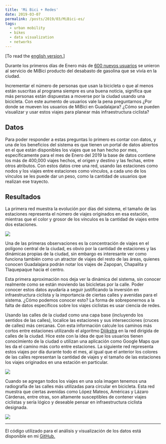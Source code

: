 ```yaml
---
title: 'Mi Bici + Redes'
date: 2019-03-07
permalink: /posts/2019/03/MiBici-es/
tags:
  - urban mobility
  - bikes
  - data visualization
  - networks
---
```



[To read the [english version.](https://luisnatera.com/posts/2019/03/MiBici-en/)]

Durante los primeros días de Enero más de [600 nuevos usuarios](https://www.informador.mx/jalisco/MiBici-gana-61-usuarios-al-dia-durante-periodo-de-desabasto-20190112-0015.html) se unieron al servicio de MiBici producto del desabasto de gasolina que se vivía en la ciudad.

Incrementar el número de personas que usan la bicicleta o que al menos están suscritas al programa siempre es una buena noticia, significa que más personas están dispuestas a moverse por la ciudad usando una bicicleta. Con este aumento de usuarios vale la pena preguntarnos ¿Por donde se mueven los usuarios de MiBici en Guadalajara? ¿Cómo se pueden visualizar y usar estos viajes para planear más infraestructura ciclista?

## Datos
Para poder responder a estas preguntas lo primero es contar con datos, y una de los beneficios del sistema es que tienen un portal de datos abiertos en el que están disponibles los viajes que se han hecho por mes, específicamente para el mes de Enero del 2019 la base de datos contiene los más de 400,000 viajes hechos, el origen y destino y las fechas, entre otros atributos. Con estos datos cree una red, usando las estaciones como nodos y los viajes entre estaciones como vínculos, a cada uno de los vínculos se les puede dar un peso, como la cantidad de usuarios que realizan ese trayecto.

## Resultados
La primera red muestra la evolución por días del sistema, el tamaño de las estaciones representa el número de viajes originados en esa estación, mientras que el color y grosor de los vínculos es la cantidad de viajes entre dos estaciones.

<img class="mx-auto w-full" src="{{site.baseurl}}/assets/img/MiBici_Month.gif">

Una de las primeras observaciones es la concentración de viajes en el polígono central de la ciudad, es obvio por la cantidad de estaciones y las dinámicas propias de la ciudad, sin embargo es interesante ver como funciona también como un atractor de viajes del resto de las áreas, quienes conocen Guadalajara podrán notar los viajes de Zapopan, Chapalita y Tlaquepaque hacia el centro.

Esta primera aproximación nos deja ver la dinámica del sistema, sin conocer realmente como se están moviendo las bicicletas por la calle. Poder conocer estos datos ayudaría a seguir justificando la inversión en infraestructura ciclista y la importancia de ciertas calles y avenidas para el sistema. ¿Cómo podemos conocer esto? La forma de sobreponernos a la falta de datos específicos sobre los viajes ciclistas es usar ciencia de redes.

Usando las calles de la ciudad como una capa base (incluyendo los sentidos de las calles), localice las estaciones y sus intersecciones (cruces de calles) más cercanas. Con esta información calcule los caminos más cortos entre estaciones utilizando el algoritmo [Dijikstra](https://en.wikipedia.org/wiki/Dijkstra%27s_algorithm) en la red dirigida de calles de la ciudad. Hice este con la idea de que los usuarios tienen conocimiento de la ciudad o utilizan una aplicación como Google Maps que les da el camino más corto entre estaciones. La siguiente red representa estos viajes por día durante todo el mes, al igual que el anterior los colores de las calles representan la cantidad de viajes y el tamaño de las estaciones los viajes originados en una estación en particular.

<img class="mx-auto w-full" src="{{site.baseurl}}/assets/img/MiBici_Month_Streets.gif">

Cuando se agregan todos los viajes en una sola imagen tenemos una radiografía de las calles más utilizadas para circular en bicicleta. Esta red muestra que ciertas avenidas como López Mateos, Américas y Lázaro Cárdenas, entre otras, son altamente susceptibles de contener viajes ciclistas y sería lógico y deseable pensar en infraestructura ciclista designada.

<img class="mx-auto w-full" src="{{site.baseurl}}/assets/img/GDL_Bikes_Streets.png">

---
El código utilizado para el análisis y visualización de los datos está disponible en mi [GitHub.](https://github.com/nateraluis/DataVisualization)
